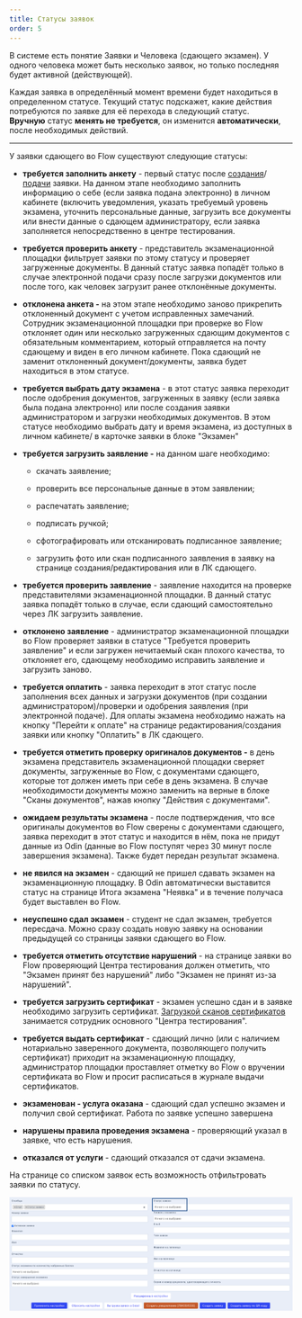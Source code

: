 ```yaml
---
title: Статусы заявок
order: 5
---
```


В системе есть понятие Заявки и Человека (сдающего экзамен). У одного человека может быть несколько заявок, но только последняя будет активной (действующей).

Каждая заявка в определённый момент времени будет находиться в определенном статусе. Текущий статус подскажет, какие действия потребуются по заявке для её перехода в следующий статус. \
**Вручную** статус **менять не требуется**,  он изменится **автоматически**, после необходимых действий.

---

У заявки сдающего во Flow существуют следующие статусы:

-  **требуется заполнить анкету** -  первый статус после [создания](./dobavlenie-zayavki-vruchnuyu/_index)/[подачи](./dobavlenie-zayavki-s-lendinga/_index) заявки. На данном этапе необходимо заполнить информацию о себе (если заявка подана электронно) в личном кабинете (включить уведомления, указать требуемый уровень экзамена, уточнить персональные данные, загрузить все документы или внести данные о сдающем администратору, если заявка заполняется непосредственно в центре тестирования.

-  **требуется проверить анкету** - представитель экзаменационной площадки фильтрует заявки по этому статусу и проверяет загруженные документы.   В данный статус заявка попадёт только в случае электронной подачи сразу после загрузки документов или после того, как человек загрузит ранее отклонённые документы.

-  **отклонена анкета -** на этом этапе необходимо заново прикрепить отклоненный документ с учетом исправленных замечаний. Сотрудник экзаменационной площадки при проверке во Flow отклоняет один или несколько загруженных сдающим документов с обязательным комментарием, который отправляется на почту сдающему и виден в его личном кабинете. Пока сдающий не заменит отклоненный документ/документы, заявка будет находиться в этом статусе.

-  **требуется выбрать дату экзамена** - в этот статус заявка переходит после одобрения документов, загруженных в заявку (если заявка была подана электронно) или после создания заявки администратором и загрузки необходимых документов. В этом статусе необходимо  выбрать дату и время экзамена, из доступных в личном кабинете/ в карточке заявки в блоке "Экзамен"

-  **требуется загрузить заявление -** на данном шаге необходимо:

   -  скачать заявление;

   -  проверить все персональные данные в этом заявлении;

   -  распечатать заявление;

   -  подписать ручкой;

   -  сфотографировать или отсканировать подписанное заявление;

   -  загрузить фото или скан подписанного заявления в заявку на странице создания/редактирования или в ЛК сдающего.

-  **требуется проверить заявление** - заявление находится на проверке представителями экзаменационной площадки. В данный статус заявка попадёт только в случае, если сдающий самостоятельно через ЛК загрузить заявление.

-  **отклонено заявление** - администратор экзаменационной площадки  во  Flow проверяет заявки в статусе "Требуется проверить заявление" и если загружен нечитаемый скан плохого качества, то отклоняет его, сдающему необходимо исправить заявление и загрузить заново.

-  **требуется оплатить** - заявка переходит в этот статус после заполнения всех данных и загрузки документов (при создании администратором)/проверки и одобрения заявления (при электронной подаче).  Для оплаты экзамена необходимо нажать на кнопку "Перейти к оплате" на странице редактирования/создания заявки или кнопку "Оплатить" в ЛК сдающего.

-  **требуется отметить проверку оригиналов документов -** в день экзамена представитель экзаменационной площадки сверяет документы, загруженные во Flow, с документами сдающего, которые тот должен иметь при себе в день экзамена.  В случае необходимости документы можно заменить на верные в блоке "Сканы документов", нажав кнопку "Действия с документами".

-  **ожидаем результаты экзамена** - после подтверждения, что все оригиналы документов во Flow сверены с документами сдающего, заявка  переходит в этот статус и находится в нём, пока не придут данные из Odin (данные во Flow поступят через 30 минут после завершения экзамена). Также будет передан результат экзамена.

-  **не явился на экзамен** -  сдающий не пришел сдавать экзамен на экзаменационную площадку. В Odin автоматически выставится статус на странице Итога экзамена "Неявка" и в течение получаса будет выставлен во Flow.

-  **неуспешно сдал экзамен** - студент не сдал экзамен, требуется пересдача. Можно сразу создать новую заявку на основании предыдущей со страницы заявки сдающего во Flow.

-  **требуется отметить отсутствие нарушений** - на странице заявки во Flow проверяющий Центра тестирования должен отметить, что "Экзамен принят без нарушений" либо "Экзамен не принят из-за нарушений".

-  **требуется загрузить сертификат** - экзамен успешно сдан и в заявке необходимо загрузить сертификат. [Загрузкой сканов  сертификатов](./sertifikaty/zagruzka-skana-sertifikata-v-zayavku) занимается сотрудник основного "Центра тестирования".

-  **требуется выдать сертификат** - сдающий лично (или с наличием нотариально заверенного документа, позволяющего получить сертификат) приходит на экзаменационную площадку, администратор площадки проставляет  отметку во Flow о вручении сертификата во Flow и просит расписаться в журнале выдачи сертификатов.

-  **экзаменован - услуга оказана** -  сдающий сдал успешно экзамен и получил свой сертификат. Работа по заявке успешно завершена

-  **нарушены правила проведения экзамена** - проверяющий указал в заявке, что есть нарушения.

-  **отказался от услуги** - сдающий отказался от сдачи экзамена.

На странице со списком заявок есть возможность отфильтровать заявки по статусу.

![](<../.gitbook/assets/image (396).png>)